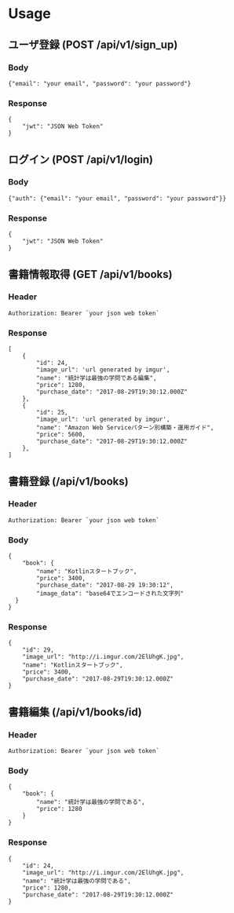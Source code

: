 # Usage

## ユーザ登録 (POST /api/v1/sign_up)
### Body
```
{"email": "your email", "password": "your password"}
```

### Response
```
{
    "jwt": "JSON Web Token"
}
```

## ログイン (POST /api/v1/login)
### Body
```
{"auth": {"email": "your email", "password": "your password"}}
```

### Response
```
{
    "jwt": "JSON Web Token"
}
```

## 書籍情報取得 (GET /api/v1/books)
### Header
```
Authorization: Bearer `your json web token`
```

### Response
```
[
    {
        "id": 24,
        "image_url": 'url generated by imgur',
        "name": "統計学は最強の学問である編集",
        "price": 1280,
        "purchase_date": "2017-08-29T19:30:12.000Z"
    },
    {
        "id": 25,
        "image_url": 'url generated by imgur',
        "name": "Amazon Web Serviceパターン別構築・運用ガイド",
        "price": 5600,
        "purchase_date": "2017-08-29T19:30:12.000Z"
    },
]
```

## 書籍登録 (/api/v1/books)
### Header
```
Authorization: Bearer `your json web token`
```

### Body
```
{
	"book": {
		"name": "Kotlinスタートブック",
		"price": 3400,
		"purchase_date": "2017-08-29 19:30:12",
		"image_data": "base64でエンコードされた文字列"
  }
}
```

### Response
```
{
    "id": 29,
    "image_url": "http://i.imgur.com/2ElUhgK.jpg",
    "name": "Kotlinスタートブック",
    "price": 3400,
    "purchase_date": "2017-08-29T19:30:12.000Z"
}
```

## 書籍編集 (/api/v1/books/id)
### Header
```
Authorization: Bearer `your json web token`
```

### Body
```
{
	"book": {
		"name": "統計学は最強の学問である",
		"price": 1280
	}
}
```

### Response
```
{
    "id": 24,
    "image_url": "http://i.imgur.com/2ElUhgK.jpg",
    "name": "統計学は最強の学問である",
    "price": 1280,
    "purchase_date": "2017-08-29T19:30:12.000Z"
}
```
